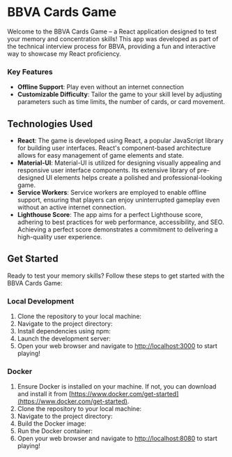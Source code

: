 # BBVA Cards Game

Welcome to the BBVA Cards Game – a React application designed to test your memory and concentration skills! This app was developed as part of the technical interview process for BBVA, providing a fun and interactive way to showcase my React proficiency.

### Key Features

- **Offline Support**: Play even without an internet connection
- **Customizable Difficulty**: Tailor the game to your skill level by adjusting parameters such as time limits, the number of cards, or card movement.

## Technologies Used

- **React**: The game is developed using React, a popular JavaScript library for building user interfaces. React's component-based architecture allows for easy management of game elements and state.
- **Material-UI**: Material-UI is utilized for designing visually appealing and responsive user interface components. Its extensive library of pre-designed UI elements helps create a polished and professional-looking game.
- **Service Workers**: Service workers are employed to enable offline support, ensuring that players can enjoy uninterrupted gameplay even without an active internet connection.
- **Lighthouse Score**: The app aims for a perfect Lighthouse score, adhering to best practices for web performance, accessibility, and SEO. Achieving a perfect score demonstrates a commitment to delivering a high-quality user experience.

## Get Started

Ready to test your memory skills? Follow these steps to get started with the BBVA Cards Game:

### Local Development

1. Clone the repository to your local machine:
2. Navigate to the project directory:
3. Install dependencies using npm:
4. Launch the development server:
5. Open your web browser and navigate to [http://localhost:3000](http://localhost:3000) to start playing!

### Docker

1. Ensure Docker is installed on your machine. If not, you can download and install it from [https://www.docker.com/get-started](https://www.docker.com/get-started).
2. Clone the repository to your local machine:
3. Navigate to the project directory:
4. Build the Docker image:
5. Run the Docker container:
6. Open your web browser and navigate to [http://localhost:8080](http://localhost:8080) to start playing!
